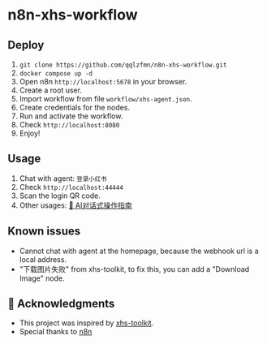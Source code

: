 # n8n-xhs-workflow

## Deploy
1. `git clone https://github.com/qqlzfmn/n8n-xhs-workflow.git`
2. `docker compose up -d`
3. Open n8n `http://localhost:5678` in your browser.
4. Create a root user.
4. Import workflow from file `workflow/xhs-agent.json`.
5. Create credentials for the nodes.
6. Run and activate the workflow.
7. Check `http://localhost:8080`
8. Enjoy!

## Usage
1. Chat with agent: `登录小红书`
2. Check `http://localhost:44444`
3. Scan the login QR code.
4. Other usages: [💬 AI对话式操作指南](https://github.com/aki66938/xhs-toolkit?tab=readme-ov-file#-ai%E5%AF%B9%E8%AF%9D%E5%BC%8F%E6%93%8D%E4%BD%9C%E6%8C%87%E5%8D%97)

## Known issues
- Cannot chat with agent at the homepage, because the webhook url is a local address.
- "下载图片失败" from xhs-toolkit, to fix this, you can add a "Download Image" node.

## 🙏 Acknowledgments
- This project was inspired by [xhs-toolkit](https://github.com/aki66938/xhs-toolkit).
- Special thanks to [n8n](https://github.com/n8n-io/n8n)
